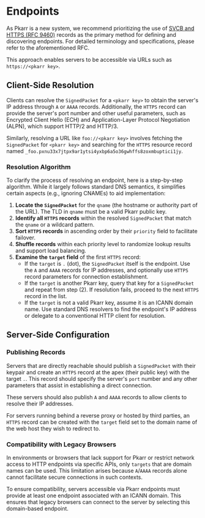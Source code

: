 # Endpoints

As Pkarr is a new system, we recommend prioritizing the use of [SVCB and HTTPS (RFC 9460)](https://www.rfc-editor.org/rfc/rfc9460.pdf) records as the primary method for defining and discovering endpoints. For detailed terminology and specifications, please refer to the aforementioned RFC.

This approach enables servers to be accessible via URLs such as `https://<pkarr key>`.

## Client-Side Resolution

Clients can resolve the `SignedPacket` for a `<pkarr key>` to obtain the server's IP address through `A` or `AAAA` records. Additionally, the `HTTPS` record can provide the server's port number and other useful parameters, such as Encrypted Client Hello (ECH) and Application-Layer Protocol Negotiation (ALPN), which support HTTP/2 and HTTP/3.

Similarly, resolving a URL like `foo://<pkarr key>` involves fetching the `SignedPacket` for `<pkarr key>` and searching for the `HTTPS` resource record named `_foo.pxnu33x7jtpx9ar1ytsi4yxbp6a5o36gwhffs8zoxmbuptici1jy`.

### Resolution Algorithm

To clarify the process of resolving an endpoint, here is a step-by-step algorithm. While it largely follows standard DNS semantics, it simplifies certain aspects (e.g., ignoring CNAMEs) to aid implementation:

1. **Locate the `SignedPacket`** for the `qname` (the hostname or authority part of the URL). The TLD in `qname` must be a valid Pkarr public key.
2. **Identify all `HTTPS` records** within the resolved `SignedPacket` that match the `qname` or a wildcard pattern.
3. **Sort `HTTPS` records** in ascending order by their `priority` field to facilitate failover.
4. **Shuffle records** within each priority level to randomize lookup results and support load balancing.
5. **Examine the `target` field** of the first `HTTPS` record:
   - If the `target` is `.` (dot), the `SignedPacket` itself is the endpoint. Use the `A` and `AAAA` records for IP addresses, and optionally use `HTTPS` record parameters for connection establishment.
   - If the `target` is another Pkarr key, query that key for a `SignedPacket` and repeat from step (2). If resolution fails, proceed to the next `HTTPS` record in the list.
   - If the `target` is not a valid Pkarr key, assume it is an ICANN domain name. Use standard DNS resolvers to find the endpoint's IP address or delegate to a conventional HTTP client for resolution.

## Server-Side Configuration

### Publishing Records

Servers that are directly reachable should publish a `SignedPacket` with their keypair and create an `HTTPS` record at the apex (their public key) with the target `.`. This record should specify the server's `port` number and any other parameters that assist in establishing a direct connection.

These servers should also publish `A` and `AAAA` records to allow clients to resolve their IP addresses.

For servers running behind a reverse proxy or hosted by third parties, an `HTTPS` record can be created with the `target` field set to the domain name of the web host they wish to redirect to.

### Compatibility with Legacy Browsers

In environments or browsers that lack support for Pkarr or restrict network access to HTTP endpoints via specific APIs, only `targets` that are domain names can be used. This limitation arises because `A`/`AAAA` records alone cannot facilitate secure connections in such contexts.

To ensure compatibility, servers accessible via Pkarr endpoints must provide at least one endpoint associated with an ICANN domain. This ensures that legacy browsers can connect to the server by selecting this domain-based endpoint.

